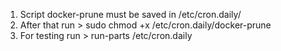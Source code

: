 1. Script docker-prune must be saved in /etc/cron.daily/
2. After that run > sudo chmod +x /etc/cron.daily/docker-prune
3. For testing run >  run-parts /etc/cron.daily
